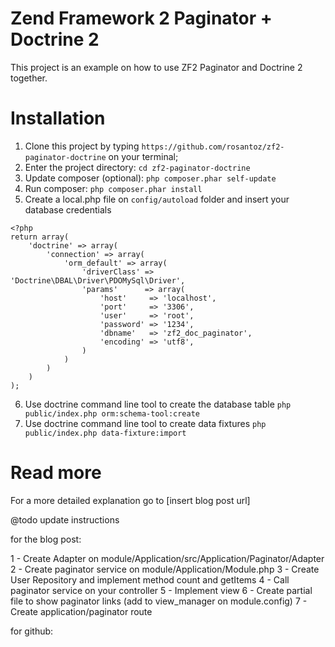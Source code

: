 # Zend Framework 2 Paginator + Doctrine 2

This project is an example on how to use ZF2 Paginator and Doctrine 2 together.


# Installation

1. Clone this project by typing `https://github.com/rosantoz/zf2-paginator-doctrine` on your terminal;
2. Enter the project directory: `cd zf2-paginator-doctrine`
3. Update composer (optional): `php composer.phar self-update`
4. Run composer: `php composer.phar install`
5. Create a local.php file on `config/autoload` folder and insert your database credentials
```
<?php
return array(
    'doctrine' => array(
        'connection' => array(
            'orm_default' => array(
                'driverClass' => 'Doctrine\DBAL\Driver\PDOMySql\Driver',
                'params'      => array(
                    'host'     => 'localhost',
                    'port'     => '3306',
                    'user'     => 'root',
                    'password' => '1234',
                    'dbname'   => 'zf2_doc_paginator',
                    'encoding' => 'utf8',
                )
            )
        )
    )
);
```
6. Use doctrine command line tool to create the database table `php public/index.php orm:schema-tool:create`
7. Use doctrine command line tool to create data fixtures `php public/index.php data-fixture:import`


# Read more

For a more detailed explanation go to [insert blog post url]


@todo update instructions

for the blog post:

1 - Create Adapter on module/Application/src/Application/Paginator/Adapter
2 - Create paginator service on module/Application/Module.php
3 - Create User Repository and implement method count and getItems
4 - Call paginator service on your controller
5 - Implement view
6 - Create partial file to show paginator links (add to view_manager on module.config)
7 - Create application/paginator route

for github:


